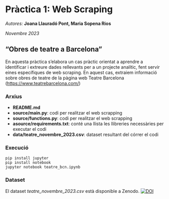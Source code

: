 # Pràctica 1: Web Scraping 
*Autores:* **Joana Llauradó Pont, Maria Sopena Rios**

*Novembre 2023*
## “Obres de teatre a Barcelona” 
En aquesta pràctica s’elabora un cas pràctic orientat a aprendre a identificar i extreure dades rellevants per a un projecte analític, fent servir eines específiques de web scraping. En aquest cas, extraiem informació sobre obres de teatre de la pàgina web Teatre Barcelona (https://www.teatrebarcelona.com/) 

### Arxius 
- **README.md**
- **source/main.py**: codi per realitzar el web scrapping
- **source/functions.py**: codi per realitzar el web scrapping
- **asource/requirements.txt**: conté una llista les llibreries necessàries per executar el codi
- **data/teatre_novembre_2023.csv**: dataset resultant del córrer el codi

### Execució

```{r, engine='bash', code_block_name} 
pip install jupyter
pip install notebook 
jupyter notebook teatre_bcn.ipynb
```


### Dataset 
El dataset *teatre_novembre_2023.csv* està disponible a Zenodo.
[![DOI](https://zenodo.org/badge/DOI/10.5281/zenodo.10123665.svg)](https://doi.org/10.5281/zenodo.10123665)
